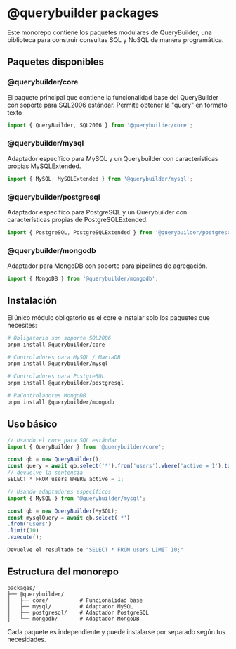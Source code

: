 # @querybuilder packages

Este monorepo contiene los paquetes modulares de QueryBuilder, una biblioteca para construir consultas SQL y NoSQL de manera programática.

## Paquetes disponibles

### @querybuilder/core
El paquete principal que contiene la funcionalidad base del QueryBuilder con soporte para SQL2006 estándar.
Permite obtener la "query" en formato texto

```javascript
import { QueryBuilder, SQL2006 } from '@querybuilder/core';
```

### @querybuilder/mysql
Adaptador específico para MySQL y un Querybuilder con características propias MySQLExtended.

```javascript
import { MySQL, MySQLExtended } from '@querybuilder/mysql';
```

### @querybuilder/postgresql
Adaptador específico para PostgreSQL y un Querybuilder con características propias de PostgreSQLExtended.

```javascript
import { PostgreSQL, PostgreSQLExtended } from '@querybuilder/postgresql';
```

### @querybuilder/mongodb
Adaptador para MongoDB con soporte para pipelines de agregación.

```javascript
import { MongoDB } from '@querybuilder/mongodb';
```

## Instalación

El único módulo obligatorio es el core e instalar solo los paquetes que necesites:

```bash
# Obligatorio son soporte SQL2006
pnpm install @querybuilder/core

# Controladores para MySQL / MariaDB 
pnpm install @querybuilder/mysql

# Controladores para PostgreSQL
pnpm install @querybuilder/postgresql

# PaControladores MongoDB
pnpm install @querybuilder/mongodb
```

## Uso básico

```javascript
// Usando el core para SQL estándar
import { QueryBuilder } from '@querybuilder/core';

const qb = new QueryBuilder();
const query = await qb.select('*').from('users').where('active = 1').toString();
// devuelve la sentencia
SELECT * FROM users WHERE active = 1;

// Usando adaptadores específicos
import { MySQL } from '@querybuilder/mysql';

const qb = new QueryBuilder(MySQL);
const mysqlQuery = await qb.select('*')
.from('users')
.limit(10)
.execute();

Devuelve el resultado de "SELECT * FROM users LIMIT 10;"
```

## Estructura del monorepo

```
packages/
├── @querybuilder/
│   ├── core/          # Funcionalidad base
│   ├── mysql/         # Adaptador MySQL
│   ├── postgresql/    # Adaptador PostgreSQL
│   └── mongodb/       # Adaptador MongoDB
```

Cada paquete es independiente y puede instalarse por separado según tus necesidades.
